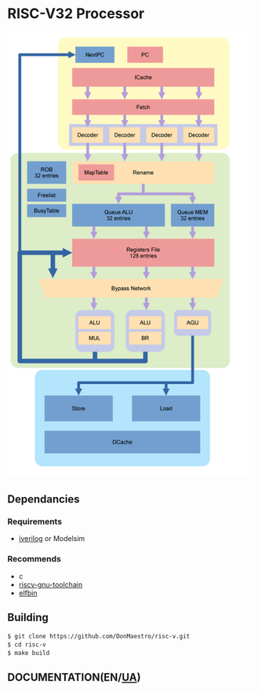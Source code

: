 
# RISC-V32 Processor

![Core](docs/img/core.png)

## Dependancies
### Requirements

- [iverilog][1] or Modelsim

### Recommends

- c
- [riscv-gnu-toolchain][2]
- [elfbin][3]

## Building

```bash
$ git clone https://github.com/DonMaestro/risc-v.git
$ cd risc-v
$ make build
```

## DOCUMENTATION(EN/[UA][4])

[1]: http://iverilog.icarus.com/
[2]: https://github.com/riscv-collab/riscv-gnu-toolchain
[3]: https://github.com/DonMaestro/elfbin.git
[4]: docs/modules_ua/README.md

